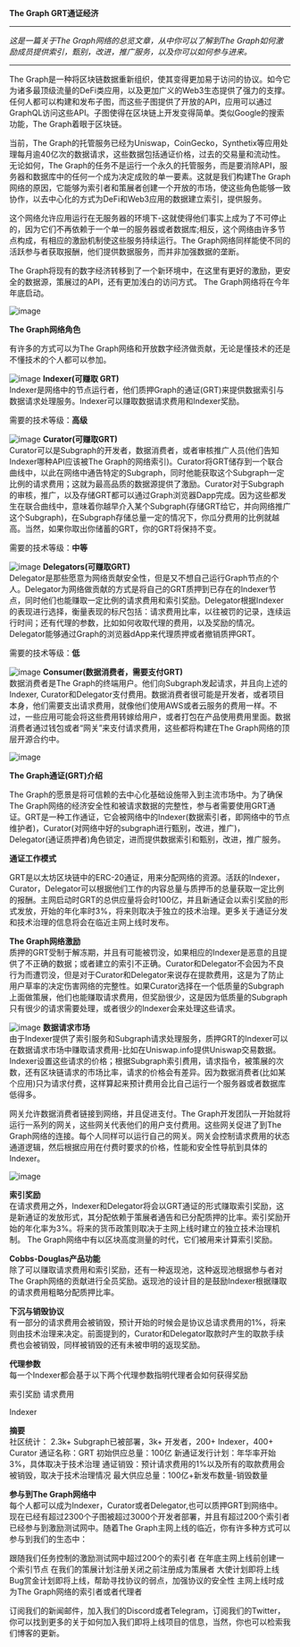 **The Graph GRT通证经济**  

______________________________________________________________________________________________________________________________________
*这是一篇关于The Graph网络的总览文章，从中你可以了解到The Graph如何激励成员提供索引，甄别，改进，推广服务，以及你可以如何参与进来。*
______________________________________________________________________________________________________________________________________

The Graph是一种将区块链数据重新组织，使其变得更加易于访问的协议。如今它为诸多最顶级流量的DeFi类应用，以及更加广义的Web3生态提供了强力的支撑。任何人都可以构建和发布子图，而这些子图提供了开放的API，应用可以通过GraphQL访问这些API。子图使得在区块链上开发变得简单。类似Google的搜索功能，The Graph着眼于区块链。  

当前，The Graph的托管服务已经为Uniswap，CoinGecko，Synthetix等应用处理每月逾40亿次的数据请求，这些数据包括通证价格，过去的交易量和流动性。无论如何，The Graph的任务不是运行一个永久的托管服务，而是要消除API，服务器和数据库中的任何一个成为决定成败的单一要素。这就是我们构建The Graph网络的原因，它能够为索引者和策展者创建一个开放的市场，使这些角色能够一致协作，以去中心化的方式为DeFi和Web3应用的数据建立索引，提供服务。

这个网络允许应用运行在无服务器的环境下-这就使得他们事实上成为了不可停止的，因为它们不再依赖于一个单一的服务器或者数据库;相反，这个网络由许多节点构成，有相应的激励机制使这些服务持续运行。The Graph网络同样能使不同的活跃参与者获取报酬，他们提供数据服务，而并非加强数据的垄断。

The Graph将现有的数字经济转移到了一个新环境中，在这里有更好的激励，更安全的数据源，策展过的API，还有更加浅白的访问方式。 The Graph网络将在今年年底启动。

![image](https://github.com/crackerli/theGraph_curator/blob/main/images/Token-Economics-Characters@2x.png)

**The Graph网络角色**  

有许多的方式可以为The Graph网络和开放数字经济做贡献，无论是懂技术的还是不懂技术的个人都可以参加。

![image](https://github.com/crackerli/theGraph_curator/blob/main/images/Character_Indexer2.png)
**Indexer(可赚取 GRT)**  
Indexer是网络中的节点运行者，他们质押Graph的通证(GRT)来提供数据索引与数据请求处理服务。Indexer可以赚取数据请求费用和Indexer奖励。

需要的技术等级：**高级**  

![image](https://github.com/crackerli/theGraph_curator/blob/main/images/Charaacter_Curator2.png)
**Curator(可赚取GRT)**  
Curator可以是Subgraph的开发者，数据消费者，或者审核推广人员(他们告知Indexer哪种API应该被The Graph的网络索引)。Curator将GRT储存到一个联合曲线中，以此在网络中通告特定的Subgraph，同时他能获取这个Subgraph一定比例的请求费用；这就为最高品质的数据源提供了激励。Curator对于Subgraph的审核，推广，以及存储GRT都可以通过Graph浏览器Dapp完成。因为这些都发生在联合曲线中，意味着你越早介入某个Subgraph(存储GRT给它，并向网络推广这个Subgraph)，在Subgraph存储总量一定的情况下，你瓜分费用的比例就越高。当然，如果你取出你储蓄的GRT，你的GRT将保持不变。

需要的技术等级：**中等**  

![image](https://github.com/crackerli/theGraph_curator/blob/main/images/Character_Delegator2.png)
**Delegators(可赚取GRT)**  
Delegator是那些愿意为网络贡献安全性，但是又不想自己运行Graph节点的个人。Delegator为网络做贡献的方式是将自己的GRT质押到已存在的Indexer节点，同时他们也能赚取一定比例的请求费用和索引奖励。Delegator根据Indexer的表现进行选择，衡量表现的标尺包括：请求费用比率，以往被罚的记录，连续运行时间；还有代理的参数，比如如何收取代理的费用，以及奖励的情况。 Delegator能够通过Graph的浏览器dApp来代理质押或者撤销质押GRT。

需要的技术等级：**低**  

![image](https://github.com/crackerli/theGraph_curator/blob/main/images/Character_Consumer2.png)
**Consumer(数据消费者，需要支付GRT)**  
数据消费者是The Graph的终端用户。他们向Subgraph发起请求，并且向上述的Indexer, Curator和Delegator支付费用。数据消费者很可能是开发者，或者项目本身，他们需要支出请求费用，就像他们使用AWS或者云服务的费用一样。不过，一些应用可能会将这些费用转嫁给用户，或者打包在产品使用费用里面。数据消费者通过钱包或者“网关”来支付请求费用，这些都将构建在The Graph网络的顶层开源合约中。

![image](https://github.com/crackerli/theGraph_curator/blob/main/images/query-market.png)

**The Graph通证(GRT)介绍** 

The Graph的愿景是将可信赖的去中心化基础设施带入到主流市场中。为了确保The Graph网络的经济安全性和被请求数据的完整性，参与者需要使用GRT通证。GRT是一种工作通证，它会被网络中的Indexer(数据索引者，即网络中的节点维护者)，Curator(对网络中好的subgraph进行甄别，改进，推广)，Delegator(通证质押者)角色锁定，进而提供数据索引和甄别，改进，推广服务。

**通证工作模式**  

GRT是以太坊区块链中的ERC-20通证，用来分配网络的资源。活跃的Indexer，Curator，Delegator可以根据他们工作的内容总量与质押币的总量获取一定比例的报酬。主网启动时GRT的总供应量将会时100亿，并且新通证会以索引奖励的形式发放，开始的年化率时3%，将来则取决于独立的技术治理。更多关于通证分发和技术治理的信息将会在临近主网上线时发布。

**The Graph网络激励**  
质押的GRT受制于解冻期，并且有可能被罚没，如果相应的Indexer是恶意的且提供了不正确的数据；或者建立的索引不正确。Curator和Delegator不会因为不良行为而遭罚没，但是对于Curator和Delegator来说存在提款费用，这是为了防止用户草率的决定伤害网络的完整性。如果Curator选择在一个低质量的Subgraph上面做策展，他们也能赚取请求费用，但奖励很少，这是因为低质量的Subgraph只有很少的请求需要处理，或者很少的Indexer会来处理这些请求。

![image](https://github.com/crackerli/theGraph_curator/blob/main/images/Tokeneconomics-Diagram@2x.png)
**数据请求市场**  
由于Indexer提供了索引服务和Subgraph请求处理服务，质押GRT的Indexer可以在数据请求市场中赚取请求费用-比如在Uniswap.info提供Uniswap交易数据。Indexer设置这些请求的价格；根据Subgraph索引费用，请求指令，被策展的次数，还有区块链请求的市场比率，请求的价格会有差异。因为数据消费者(比如某个应用)只为请求付费，这样算起来预计费用会比自己运行一个服务器或者数据库低得多。

网关允许数据消费者链接到网络，并且促进支付。The Graph开发团队一开始就将运行一系列的网关，这些网关代表他们的用户支付费用。这些网关促进了到The Graph网络的连接。每个人同样可以运行自己的网关。网关会控制请求费用的状态通道逻辑，然后根据应用在付费时要求的价格，性能和安全性导航到具体的Indexer。

![image](https://github.com/crackerli/theGraph_curator/blob/main/images/QueryMarketplace.png)

**索引奖励**  
在请求费用之外，Indexer和Delegator将会以GRT通证的形式赚取索引奖励，这是新通证的发放形式，其分配依赖于策展者通告和已分配质押的比率。索引奖励开始的年化率为3%。将来的货币政策则取决于主网上线时建立的独立技术治理机制。
The Graph网络中有以区块高度测量的时代，它们被用来计算索引奖励。

**Cobbs-Douglas产品功能**  
除了可以赚取请求费用和索引奖励，还有一种返现池，这种返现池根据参与者对The Graph网络的贡献进行全员奖励。返现池的设计目的是鼓励Indexer根据赚取的请求费用粗略分配质押比率。

**下沉与销毁协议**  
有一部分的请求费用会被销毁，预计开始的时候会是协议总请求费用的1%，将来则由技术治理来决定。前面提到的，Curator和Delegator取款时产生的取款手续费也会被销毁，同样被销毁的还有未被申明的返现奖励。

**代理参数**  
每一个Indexer都会基于以下两个代理参数指明代理者会如何获得奖励

索引奖励
请求费用

Indexer

**摘要**  
社区统计： 2.3k+ Subgraph已被部署，3k+ 开发者，200+ Indexer，400+ Curator
通证名称：GRT
初始供应总量：100亿
新通证发行计划：年华率开始3%，具体取决于技术治理
通证销毁：预计请求费用的1%以及所有的取款费用会被销毁，取决于技术治理情况
最大供应总量：100亿+新发布数量-销毁数量

**参与到The Graph网络中**  
每个人都可以成为Indexer，Curator或者Delegator,也可以质押GRT到网络中。
现在已经有超过2300个子图被超过3000个开发者部署，并且有超过200个索引者已经参与到激励测试网中。随着The Graph主网上线的临近，你有许多种方式可以参与到我们的生态中：

跟随我们任务控制的激励测试网中超过200个的索引者
在年底主网上线前创建一个索引节点
在我们的策展计划注册关闭之前注册成为策展者
大使计划即将上线
Bug赏金计划即将上线，帮助寻找协议的弱点，加强协议的安全性
主网上线时成为The Graph网络的索引者或者代理者

订阅我们的新闻邮件，加入我们的Discord或者Telegram，订阅我们的Twitter，你可以找到更多的关于如何加入我们即将上线项目的信息，当然，你也可以检索我们博客的更新。
